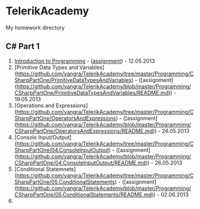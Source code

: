 TelerikAcademy
==============

My homework directory

C# Part 1
-

1. [Introduction to Programming](https://github.com/yangra/TelerikAcademy/tree/master/Programming/CSharpPartOne/IntroductionToProgramming) - ([assignment](https://github.com/yangra/TelerikAcademy/blob/master/Programming/CSharpPartOne/IntroductionToProgramming/README.md)) - 12.05.2013
2. [Primitive Data Types and Variables] (https://github.com/yangra/TelerikAcademy/tree/master/Programming/CSharpPartOne/PrimitiveDataTypesAndVariables) - ([assignment] (https://github.com/yangra/TelerikAcademy/blob/master/Programming/CSharpPartOne/PrimitiveDataTypesAndVariables/README.md)) - 19.05.2013
3. [Operations and Expressions] (https://github.com/yangra/TelerikAcademy/tree/master/Programming/CSharpPartOne/OperatorsAndExpressions) - ([assignment] (https://github.com/yangra/TelerikAcademy/blob/master/Programming/CSharpPartOne/OperatorsAndExpressions/README.md)) - 26.05.2013
4. [Console Input/Output] (https://github.com/yangra/TelerikAcademy/tree/master/Programming/CSharpPartOne/04.ConsoleInputOutput) - ([assignment] (https://github.com/yangra/TelerikAcademy/blob/master/Programming/CSharpPartOne/04.ConsoleInputOutput/README.md)) - 26.05.2013
5. [Conditional Statemnets] (https://github.com/yangra/TelerikAcademy/tree/master/Programming/CSharpPartOne/05.ConditionalStatements) - ([assignment] (https://github.com/yangra/TelerikAcademy/blob/master/Programming/CSharpPartOne/05.ConditionalStatements/README.md)) - 02.06.2013
6. 
